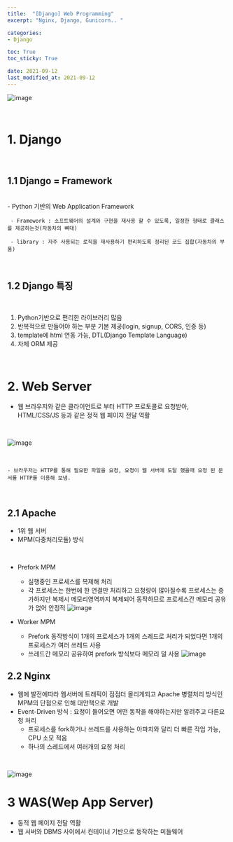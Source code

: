 ```yaml
---
title:  "[Django] Web Programming"
excerpt: "Nginx, Django, Gunicorn.. "

categories:
- Django

toc: True
toc_sticky: True

date: 2021-09-12
last_modified_at: 2021-09-12
---
```


![image](https://user-images.githubusercontent.com/76996686/132986780-c7120410-bb33-42be-8a39-1b2c6c2d97d8.png)

<br>

# 1. Django
<br>

## 1.1 Django = Framework
<br>
  -  Python 기반의 Web Application Framework 
  

     - Framework : 소프트웨어의 설계와 구현을 재사용 할 수 있도록, 일정한 형태로 클래스를 제공하는것(자동차의 뼈대)

     - library : 자주 사용되는 로직을 재사용하기 편리하도록 정리된 코드 집합(자동차의 부품)

<br>

## 1.2 Django 특징
<br>

1. Python기반으로 편리한 라이브러리 많음
2. 반복적으로 만들어야 하는 부분 기본 제공(login, signup, CORS, 인증 등)
3. template에 html 연동 가능, DTL(Django Template Language)
4. 자체 ORM 제공

<br>

# 2. Web Server


- 웹 브라우저와 같은 클라이언트로 부터 HTTP 프로토콜로 요청받아, HTML/CSS/JS 등과 같은 정적 웹 페이지 전달 역활
<br>

![image](https://user-images.githubusercontent.com/76996686/132987533-9695f0b4-3004-46ed-b655-bc1eb720b51b.png)

<br>

    - 브라우저는 HTTP를 통해 필요한 파일을 요청, 요청이 웹 서버에 도달 했을때 요청 된 문서를 HTTP를 이용해 보냄.
<br>

## 2.1 Apache

- 1위 웹 서버
- MPM(다중처리모듈) 방식
<br>

  - Prefork MPM
    -  실행중인 프로세스를 복제해 처리 
    -  각 프로세스는 한번에 한 연결만 처리하고 요청량이 많아질수록 프로세스는 증가하지만 복제시 메모리영역까지 복제되어 동작하므로 프로세스간 메모리 공유가 없어 안정적
   ![image](https://user-images.githubusercontent.com/76996686/132988047-9183773b-05db-4559-8277-ce3fb2d4f60a.png)

  - Worker MPM
    - Prefork 동작방식이 1개의 프로세스가 1개의 스레드로 처리가 되었다면 1개의 프로세스가 여러 쓰레드 사용
    - 쓰레드간 메모리 공유하여 prefork 방식보다 메모리 덜 사용
    ![image](https://user-images.githubusercontent.com/76996686/132988120-5301ebd4-5b54-4729-bd02-2e7291dfa5fe.png)


## 2.2 Nginx

- 웹에 발전에따라 웹서버에 트래픽이 점점더 몰리게되고 Apache 병렬처리 방식인 MPM의 단점으로 인해 대안책으로 개발
- Event-Driven 방식 : 요청이 들어오면 어떤 동작을 해야하는지만 알려주고 다른요청 처리
  - 프로세스를 fork하거나 쓰레드를 사용하는 아파치와 달리 더 빠른 작업 가능, CPU 소모 적음
  - 하나의 스레드에서 여러개의 요청 처리
  
<br>

  ![image](https://user-images.githubusercontent.com/76996686/132988373-19105af1-c797-42c6-b8c8-34c6c6f9ce39.png)

# 3 WAS(Wep App Server)

- 동적 웹 페이지 전달 역활
- 웹 서버와 DBMS 사이에서 컨테이너 기반으로 동작하는 미들웨어
  
